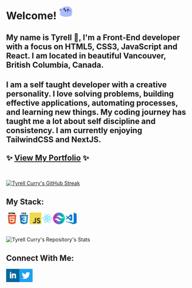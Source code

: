 # Welcome! <img alt="Blue blob jumping" src='images\blueblob_jump.gif' width="36" height="36">

## My name is Tyrell 👋, I'm a Front-End developer with a focus on HTML5, CSS3, JavaScript and React. I am located in beautiful Vancouver, British Columbia, Canada.

## I am a self taught developer with a creative personality. I love solving problems, building effective applications, automating processes, and learning new things. My coding journey has taught me a lot about self discipline and consistency. I am currently enjoying TailwindCSS and NextJS. <br><br>✨ [View My Portfolio](https://tyrellcurry.io) ✨
<br>


[![Tyrell Curry's GitHub Streak](https://streak-stats.demolab.com?user=tyrellcurry&theme=github-dark-blue)](https://git.io/streak-stats)


## My Stack:

<img align="left" alt="HTML" width="32px" src=".\images\html.png" />
<img align="left" alt="CSS" width="32px" src=".\images\css.png" />
<img align="left" alt="JavaScript" width="32px" src=".\images\javascript.png" />
<img align="left" alt="React" width="32px" src=".\images\react.png" />
<img align="left" alt="Tailwind" width="32px" src=".\images\tailwind.png" />
<img align="left" alt="VS Code" width="32px" src=".\images\visual-studio-code.png" />
<br>
<br>
<br>

![Tyrell Curry's Repository's Stats](https://github-readme-stats.vercel.app/api/top-langs/?username=tyrellcurry&theme=github_dark)


## Connect With Me:

[<img align="left" alt="LinkedIn" src='.\images\linkedin-sq.png' width="36" height="36">](https://www.linkedin.com/in/tyrellcurry/)
[<img align="left" alt="Twitter" src='.\images\twitter-icon.png' width="36" height="36">](https://twitter.com/Tyrell_io)
